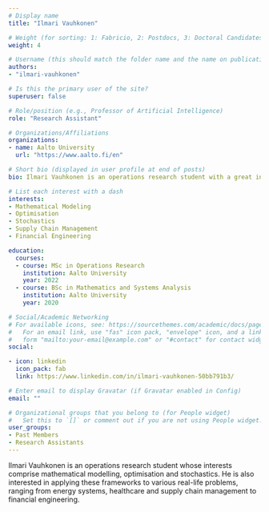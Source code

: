 ```yaml
---
# Display name
title: "Ilmari Vauhkonen"

# Weight (for sorting: 1: Fabricio, 2: Postdocs, 3: Doctoral Candidates, 4: Research Assistants)
weight: 4

# Username (this should match the folder name and the name on publications)
authors:
- "ilmari-vauhkonen"

# Is this the primary user of the site?
superuser: false

# Role/position (e.g., Professor of Artificial Intelligence)
role: "Research Assistant"

# Organizations/Affiliations
organizations:
- name: Aalto University
  url: "https://www.aalto.fi/en"

# Short bio (displayed in user profile at end of posts)
bio: Ilmari Vauhkonen is an operations research student with a great interest in applying mathematical methods and models to real-life problems.

# List each interest with a dash
interests:
- Mathematical Modeling
- Optimisation
- Stochastics
- Supply Chain Management
- Financial Engineering

education:
  courses:
  - course: MSc in Operations Research
    institution: Aalto University
    year: 2022
  - course: BSc in Mathematics and Systems Analysis
    institution: Aalto University
    year: 2020

# Social/Academic Networking
# For available icons, see: https://sourcethemes.com/academic/docs/page-builder/#icons
#   For an email link, use "fas" icon pack, "envelope" icon, and a link in the
#   form "mailto:your-email@example.com" or "#contact" for contact widget.
social:

- icon: linkedin
  icon_pack: fab
  link: https://www.linkedin.com/in/ilmari-vauhkonen-50bb791b3/

# Enter email to display Gravatar (if Gravatar enabled in Config)
email: ""

# Organizational groups that you belong to (for People widget)
#   Set this to `[]` or comment out if you are not using People widget.
user_groups:
- Past Members
- Research Assistants
---
```


Ilmari Vauhkonen is an operations research student whose interests comprise mathematical modelling, optimisation and stochastics. He is also interested in applying these frameworks to various real-life problems, ranging from energy systems, healthcare and supply chain management to financial engineering.
